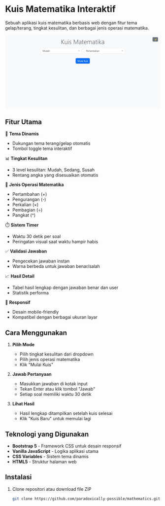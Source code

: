 # Kuis Matematika Interaktif

Sebuah aplikasi kuis matematika berbasis web dengan fitur tema gelap/terang, tingkat kesulitan, dan berbagai jenis operasi matematika.

![Demo Aplikasi](screenshots.jpeg) <!-- Tambahkan screenshot jika ada -->

## Fitur Utama

🎨 **Tema Dinamis**  
- Dukungan tema terang/gelap otomatis  
- Tombol toggle tema interaktif  

📊 **Tingkat Kesulitan**  
- 3 level kesulitan: Mudah, Sedang, Susah  
- Rentang angka yang disesuaikan otomatis  

🔢 **Jenis Operasi Matematika**  
- Pertambahan (+)  
- Pengurangan (-)  
- Perkalian (×)  
- Pembagian (÷)  
- Pangkat (^)  

⏱️ **Sistem Timer**  
- Waktu 30 detik per soal  
- Peringatan visual saat waktu hampir habis  

✅ **Validasi Jawaban**  
- Pengecekan jawaban instan  
- Warna berbeda untuk jawaban benar/salah  

📈 **Hasil Detail**  
- Tabel hasil lengkap dengan jawaban benar dan user  
- Statistik performa  

📱 **Responsif**  
- Desain mobile-friendly  
- Kompatibel dengan berbagai ukuran layar  

## Cara Menggunakan

1. **Pilih Mode**  
   - Pilih tingkat kesulitan dari dropdown  
   - Pilih jenis operasi matematika  
   - Klik "Mulai Kuis"

2. **Jawab Pertanyaan**  
   - Masukkan jawaban di kotak input  
   - Tekan Enter atau klik tombol "Jawab"  
   - Setiap soal memiliki waktu 30 detik

3. **Lihat Hasil**  
   - Hasil lengkap ditampilkan setelah kuis selesai  
   - Klik "Kuis Baru" untuk memulai lagi  

## Teknologi yang Digunakan

- **Bootstrap 5** - Framework CSS untuk desain responsif  
- **Vanilla JavaScript** - Logika aplikasi utama  
- **CSS Variables** - Sistem tema dinamis  
- **HTML5** - Struktur halaman web  

## Instalasi

1. Clone repositori atau download file ZIP
   ```bash
   git clone https://github.com/paradoxically-possible/mathematics.git
